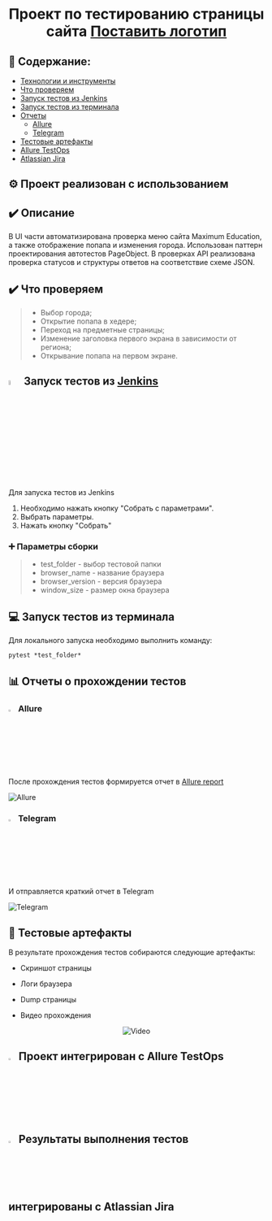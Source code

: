 <h1 align="center">Проект по тестированию страницы сайта <a href="https://maximumtest.ru/" target="_blank">Поставить логотип</a> 

## :open_book: Содержание:
- [Технологии и инструменты](#gear-проект-реализован-с-использованием)
- [Что проверяем](#heavy_check_mark-описание)
- [Запуск тестов из Jenkins](#-запуск-тестов-из-jenkins)
- [Запуск тестов из терминала](#computer-запуск-тестов-из-терминала)
- [Отчеты](#bar_chart-отчеты-о-прохождении-тестов)
  - [Allure](#-allure)
  - [Telegram](#-telegram)
- [Тестовые артефакты](#movie_camera-тестовые-артефакты)
- [Allure TestOps](#-проект-интегрирован-с-allure-testops)
- [Atlassian Jira](#-результаты-выполнения-тестов-интегрированы-с-atlassian-jira)

## :gear: Проект реализован с использованием


## :heavy_check_mark: Описание
В UI части автоматизирована проверка меню сайта Maximum Education, а также отображение попапа и изменения города. Использован паттерн проектирования автотестов PageObject.
В проверках API реализована проверка статусов и структуры ответов на соответствие схеме JSON.
  
## :heavy_check_mark: Что проверяем

> - Выбор города;
> - Открытие попапа в хедере;
> - Переход на предметные страницы;
> - Изменение заголовка первого экрана в зависимости от региона;
> - Открывание попапа на первом экране.

## <img width="5%" title="Jenkins" src="img/logo/Jenkins.svg"> Запуск тестов из [Jenkins](https://jenkins.autotests.cloud/job/002_Clorhexidinum_diploma_python/)
  
  Для запуска тестов из Jenkins

  1. Необходимо нажать кнопку "Собрать с параметрами".
  2. Выбрать параметры.
  3. Нажать кнопку "Собрать"
  
  ### :heavy_plus_sign: Параметры сборки

> - test_folder - выбор тестовой папки
> - browser_name - название браузера
> - browser_version - версия браузера
> - window_size - размер окна браузера
  
## :computer: Запуск тестов из терминала

Для локального запуска необходимо выполнить команду:
```
pytest *test_folder*
```
  
## :bar_chart: Отчеты о прохождении тестов 
  
### <img width="3%" title="Allure" src="img/logo/Allure.svg"> Allure

После прохождения тестов формируется отчет в [Allure report](https://jenkins.autotests.cloud/job/002_Clorhexidinum_diploma_python/8/allure/)

<img src="img/screen/Bot.jpg" alt="Allure"/>
  

### <img width="3%" title="Telegram" src="img/logo/Telegram.svg"> Telegram

И отправляется краткий отчет в Telegram

<img src="img/screen/Bot.jpg" alt="Telegram"/>
  
## :movie_camera: Тестовые артефакты

В результате прохождения тестов собираются следующие артефакты:

- Скриншот страницы

- Логи браузера
  
- Dump страницы
  
- Видео прохождения

<p align="center">
  <img title="Video" src="img/gif/test.gif">
</p>

## <img width="3%" title="Allure" src="img/logo/Allure_TO.svg"> Проект интегрирован с Allure TestOps


## <img width="3%" title="JIRA" src="img/logo/"> Результаты выполнения тестов интегрированы с Atlassian Jira
  
  


  
  
